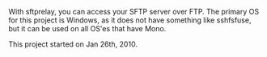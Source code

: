 With sftprelay, you can access your SFTP server over FTP.
The primary OS for this project is Windows, as it does not have something like sshfsfuse, but it can be used on all OS'es that have Mono.

This project started on Jan 26th, 2010.